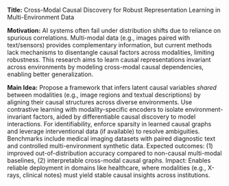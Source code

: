 **Title:** Cross-Modal Causal Discovery for Robust Representation Learning in Multi-Environment Data  

**Motivation:** AI systems often fail under distribution shifts due to reliance on spurious correlations. Multi-modal data (e.g., images paired with text/sensors) provides complementary information, but current methods lack mechanisms to disentangle causal factors across modalities, limiting robustness. This research aims to learn causal representations invariant across environments by modeling cross-modal causal dependencies, enabling better generalization.  

**Main Idea:** Propose a framework that infers latent causal variables *shared* between modalities (e.g., image regions and textual descriptions) by aligning their causal structures across diverse environments. Use contrastive learning with modality-specific encoders to isolate environment-invariant factors, aided by differentiable causal discovery to model interactions. For identifiability, enforce sparsity in learned causal graphs and leverage interventional data (if available) to resolve ambiguities. Benchmarks include medical imaging datasets with paired diagnostic text and controlled multi-environment synthetic data. Expected outcomes: (1) improved out-of-distribution accuracy compared to non-causal multi-modal baselines, (2) interpretable cross-modal causal graphs. Impact: Enables reliable deployment in domains like healthcare, where modalities (e.g., X-rays, clinical notes) must yield stable causal insights across institutions.